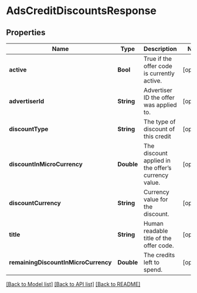 # AdsCreditDiscountsResponse

## Properties
Name | Type | Description | Notes
------------ | ------------- | ------------- | -------------
**active** | **Bool** | True if the offer code is currently active. | [optional] 
**advertiserId** | **String** | Advertiser ID the offer was applied to. | [optional] 
**discountType** | **String** | The type of discount of this credit | [optional] 
**discountInMicroCurrency** | **Double** | The discount applied in the offer’s currency value. | [optional] 
**discountCurrency** | **String** | Currency value for the discount. | [optional] 
**title** | **String** | Human readable title of the offer code. | [optional] 
**remainingDiscountInMicroCurrency** | **Double** | The credits left to spend. | [optional] 

[[Back to Model list]](../README.md#documentation-for-models) [[Back to API list]](../README.md#documentation-for-api-endpoints) [[Back to README]](../README.md)


